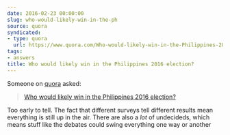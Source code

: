 ```yaml
---
date: 2016-02-23 00:00:00
slug: who-would-likely-win-in-the-ph
source: quora
syndicated:
- type: quora
  url: https://www.quora.com/Who-would-likely-win-in-the-Philippines-2016-election/answer/Roy-Tang
tags:
- answers
title: Who would likely win in the Philippines 2016 election?
---
```


Someone on [quora](https://quora.com) asked:

> [Who would likely win in the Philippines 2016 election?](https://www.quora.com/Who-would-likely-win-in-the-Philippines-2016-election/answer/Roy-Tang)


Too early to tell. The fact that different surveys tell different results mean everything is still up in the air. There are also a *lot* of undecideds, which means stuff like the debates could swing everything one way or another